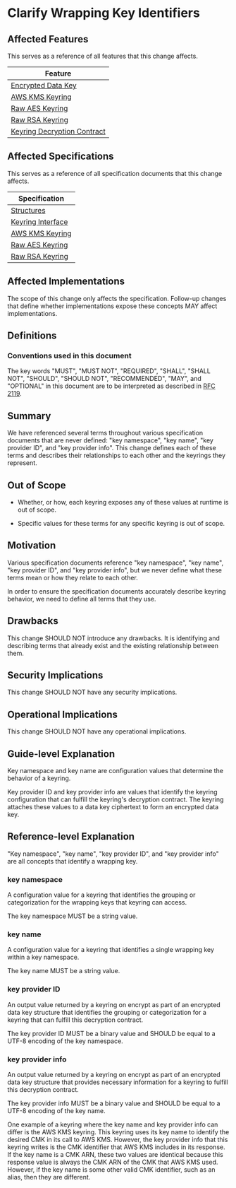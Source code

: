 [//]: # "Copyright Amazon.com Inc. or its affiliates. All Rights Reserved."
[//]: # "SPDX-License-Identifier: CC-BY-SA-4.0"

# Clarify Wrapping Key Identifiers

## Affected Features

This serves as a reference of all features that this change affects.

| Feature                                                                                             |
| --------------------------------------------------------------------------------------------------- |
| [Encrypted Data Key](../../framework/structures.md#encrypted-data-key)                              |
| [AWS KMS Keyring](../../framework/kms-keyring.md)                                                   |
| [Raw AES Keyring](../../framework/raw-aes-keyring.md)                                               |
| [Raw RSA Keyring](../../framework/raw-rsa-keyring.md)                                               |
| [Keyring Decryption Contract](https://github.com/awslabs/aws-encryption-sdk-specification/pull/131) |

## Affected Specifications

This serves as a reference of all specification documents that this change affects.

| Specification                                             |
| --------------------------------------------------------- |
| [Structures](../../framework/structures.md)               |
| [Keyring Interface](../../framework/keyring-interface.md) |
| [AWS KMS Keyring](../../framework/kms-keyring.md)         |
| [Raw AES Keyring](../../framework/raw-aes-keyring.md)     |
| [Raw RSA Keyring](../../framework/raw-rsa-keyring.md)     |

## Affected Implementations

The scope of this change only affects the specification.
Follow-up changes that define
whether implementations expose these concepts
MAY affect implementations.

## Definitions

### Conventions used in this document

The key words
"MUST", "MUST NOT", "REQUIRED", "SHALL", "SHALL NOT",
"SHOULD", "SHOULD NOT", "RECOMMENDED", "MAY", and "OPTIONAL"
in this document are to be interpreted as described in
[RFC 2119](https://tools.ietf.org/html/rfc2119).

## Summary

We have referenced several terms throughout various specification documents
that are never defined:
"key namespace",
"key name",
"key provider ID",
and "key provider info".
This change defines each of these terms
and describes their relationships to each other
and the keyrings they represent.

## Out of Scope

- Whether, or how, each keyring exposes any of these values at runtime is out of scope.

- Specific values for these terms for any specific keyring is out of scope.

## Motivation

Various specification documents reference
"key namespace",
"key name",
"key provider ID",
and "key provider info",
but we never define what these terms mean
or how they relate to each other.

In order to ensure the specification documents accurately describe keyring behavior,
we need to define all terms that they use.

## Drawbacks

This change SHOULD NOT introduce any drawbacks.
It is identifying and describing
terms that already exist
and the existing relationship between them.

## Security Implications

This change SHOULD NOT have any security implications.

## Operational Implications

This change SHOULD NOT have any operational implications.

## Guide-level Explanation

Key namespace and key name are configuration values that determine the behavior of a keyring.

Key provider ID and key provider info are values that identify the keyring configuration
that can fulfill the keyring's decryption contract.
The keyring attaches these values to a data key ciphertext to form an encrypted data key.

## Reference-level Explanation

"Key namespace", "key name", "key provider ID", and "key provider info"
are all concepts that identify a wrapping key.

### key namespace

A configuration value for a keyring
that identifies the grouping or categorization
for the wrapping keys that keyring can access.

The key namespace MUST be a string value.

### key name

A configuration value for a keyring
that identifies a single wrapping key
within a key namespace.

The key name MUST be a string value.

### key provider ID

An output value returned by a keyring on encrypt
as part of an encrypted data key structure
that identifies the grouping or categorization
for a keyring that can fulfill this decryption contract.

The key provider ID MUST be a binary value
and SHOULD be equal to a UTF-8 encoding of the key namespace.

### key provider info

An output value returned by a keyring on encrypt
as part of an encrypted data key structure
that provides necessary information for a keyring
to fulfill this decryption contract.

The key provider info MUST be a binary value
and SHOULD be equal to a UTF-8 encoding of the key name.

One example of a keyring where the key name and key provider info can differ
is the AWS KMS keyring.
This keyring uses its key name to identify the desired CMK in its call to AWS KMS.
However, the key provider info that this keyring writes is
the CMK identifier that AWS KMS includes in its response.
If the key name is a CMK ARN, these two values are identical
because this response value is always the CMK ARN of the CMK that AWS KMS used.
However, if the key name is some other valid CMK identifier,
such as an alias,
then they are different.
